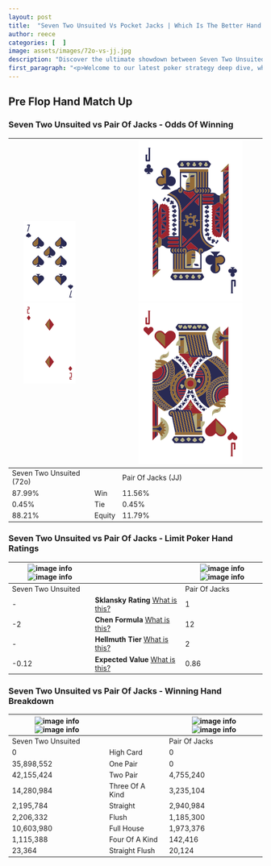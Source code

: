 ```yaml
---
layout: post
title:  "Seven Two Unsuited Vs Pocket Jacks | Which Is The Better Hand In Poker? A Complete Guide"
author: reece
categories: [  ]
image: assets/images/72o-vs-jj.jpg
description: "Discover the ultimate showdown between Seven Two Unsuited and Pair Of Jacks in poker! Uncover the odds, strategies, and scenarios where one hand triumphs over the other. Get ready to up your poker game with this thrilling analysis."
first_paragraph: "<p>Welcome to our latest poker strategy deep dive, where we're pitting two distinct hands against each other in a high-stakes showdown: Seven Two Unsuited vs Pair Of Jacks.</p><p>In the dynamic world of poker, every decision counts, and knowing which hand holds the upper hand is key to your success at the table.</p><p>In this article, we'll dissect these two hands, explore the scenarios where one dominates the other, and equip you with the knowledge to make strategic choices that can tip the odds in your favor.</p><p>Get ready to unravel the intriguing dynamics of these poker hands and elevate your game to new heights.</p>"
---
```




[comment]: # (sp0)

## Pre Flop Hand Match Up

<div class="table hand-ratings" markdown="1"> 



### Seven Two Unsuited vs Pair Of Jacks - Odds Of Winning


    
| ![image info](assets/images/hand1/7.png) ![image info](assets/images/hand1/2o.png) |  | ![image info](assets/images/hand2/j.png) ![image info](assets/images/hand2/jo.png) |
| -------- | -------- | -------- |
| Seven Two Unsuited (72o) |  | Pair Of Jacks (JJ) |
| 87.99% | Win | 11.56% |
| 0.45% | Tie | 0.45% |
| 88.21% | Equity | 11.79% |




[comment]: # (sp1)



### Seven Two Unsuited vs Pair Of Jacks - Limit Poker Hand Ratings


    
| ![image info](https://www.riverpairs.com/assets/images/hand1/7.png) ![image info](https://www.riverpairs.com/assets/images/hand1/2o.png) |  | ![image info](https://www.riverpairs.com/assets/images/hand2/j.png) ![image info](https://www.riverpairs.com/assets/images/hand2/jo.png) |
| -------- | -------- | -------- |
| Seven Two Unsuited |  | Pair Of Jacks |
| - | **Sklansky Rating** [What is this?](/sklansky-rating-explained) | 1 |
| -2 | **Chen Formula** [What is this?](/chen-formula-explained) | 12 |
| - | **Hellmuth Tier** [What is this?](/Hellmuth-tier-explained) | 2 |
| -0.12 | **Expected Value** [What is this?](/expected-value-explained) | 0.86 |




[comment]: # (sp2)



### Seven Two Unsuited vs Pair Of Jacks - Winning Hand Breakdown


    
| ![image info](https://www.riverpairs.com/assets/images/hand1/7.png) ![image info](https://www.riverpairs.com/assets/images/hand1/2o.png) |  | ![image info](https://www.riverpairs.com/assets/images/hand2/j.png) ![image info](https://www.riverpairs.com/assets/images/hand2/jo.png) |
| -------- | -------- | -------- |
| Seven Two Unsuited |  | Pair Of Jacks |
| 0 | High Card | 0 |
| 35,898,552 | One Pair | 0 |
| 42,155,424 | Two Pair | 4,755,240 |
| 14,280,984 | Three Of A Kind | 3,235,104 |
| 2,195,784 | Straight | 2,940,984 |
| 2,206,332 | Flush | 1,185,300 |
| 10,603,980 | Full House | 1,973,376 |
| 1,115,388 | Four Of A Kind | 142,416 |
| 23,364 | Straight Flush | 20,124 |




[comment]: # (sp3)



</div>

[comment]: # (sp4)



[comment]: # (sp5)

